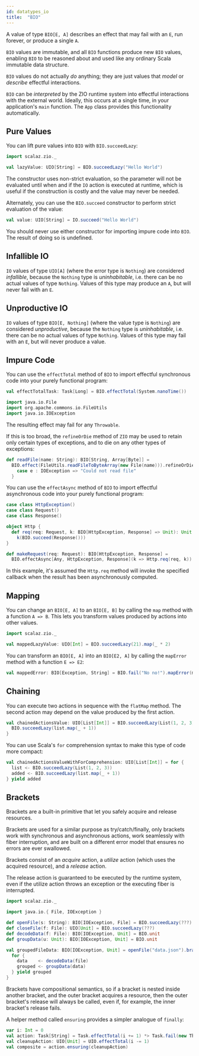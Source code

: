 ```yaml
---
id: datatypes_io
title:  "BIO"
---
```


A value of type `BIO[E, A]` describes an effect that may fail with an `E`, run forever, or produce a single `A`.

`BIO` values are immutable, and all `BIO` functions produce new `BIO` values, enabling `BIO` to be reasoned about and used like any ordinary Scala immutable data structure.

`BIO` values do not actually _do_ anything; they are just values that _model_ or _describe_ effectful interactions.

`BIO` can be _interpreted_ by the ZIO runtime system into effectful interactions with the external world. Ideally, this occurs at a single time, in your application's `main` function. The `App` class provides this functionality automatically.

## Pure Values

You can lift pure values into `BIO` with `BIO.succeedLazy`:

```scala mdoc:silent
import scalaz.zio._

val lazyValue: UIO[String] = BIO.succeedLazy("Hello World")
```

The constructor uses non-strict evaluation, so the parameter will not be evaluated until when and if the `IO` action is executed at runtime, which is useful if the construction is costly and the value may never be needed.

Alternately, you can use the `BIO.succeed` constructor to perform strict evaluation of the value:

```scala mdoc:silent
val value: UIO[String] = IO.succeed("Hello World")
```

You should never use either constructor for importing impure code into `BIO`. The result of doing so is undefined.

## Infallible IO

`IO` values of type `UIO[A]` (where the error type is `Nothing`) are considered _infallible_,
because the `Nothing` type is _uninhabitable_, i.e. there can be no actual values of type `Nothing`. Values of this type may produce an `A`, but will never fail with an `E`.

## Unproductive IO

`IO` values of type `BIO[E, Nothing]` (where the value type is `Nothing`) are considered _unproductive_,
because the `Nothing` type is _uninhabitable_, i.e. there can be no actual values of type `Nothing`. Values of this type may fail with an `E`, but will never produce a value.

## Impure Code

You can use the `effectTotal` method of `BIO` to import effectful synchronous code into your purely functional program:

```scala mdoc:silent
val effectTotalTask: Task[Long] = BIO.effectTotal(System.nanoTime())
```

```scala mdoc:invisible
import java.io.File
import org.apache.commons.io.FileUtils
import java.io.IOException
```

The resulting effect may fail for any `Throwable`.

If this is too broad, the `refineOrDie` method of `ZIO` may be used to retain only certain types of exceptions, and to die on any other types of exceptions:

```scala mdoc:silent
def readFile(name: String): BIO[String, Array[Byte]] =
  BIO.effect(FileUtils.readFileToByteArray(new File(name))).refineOrDie {
    case e : IOException => "Could not read file"
  }
```

You can use the `effectAsync` method of `BIO` to import effectful asynchronous code into your purely functional program:

```scala mdoc:invisible
case class HttpException()
case class Request()
case class Response()

object Http {
  def req(req: Request, k: BIO[HttpException, Response] => Unit): Unit =
    k(BIO.succeed(Response()))
}
```

```scala mdoc:silent
def makeRequest(req: Request): BIO[HttpException, Response] =
  BIO.effectAsync[Any, HttpException, Response](k => Http.req(req, k))
```

In this example, it's assumed the `Http.req` method will invoke the specified callback when the result has been asynchronously computed.

## Mapping

You can change an `BIO[E, A]` to an `BIO[E, B]` by calling the `map` method with a function `A => B`. This lets you transform values produced by actions into other values.

```scala mdoc:silent
import scalaz.zio._

val mappedLazyValue: UIO[Int] = BIO.succeedLazy(21).map(_ * 2)
```

You can transform an `BIO[E, A]` into an `BIO[E2, A]` by calling the `mapError` method with a function `E => E2`:

```scala mdoc:silent
val mappedError: BIO[Exception, String] = BIO.fail("No no!").mapError(msg => new Exception(msg))
```

## Chaining

You can execute two actions in sequence with the `flatMap` method. The second action may depend on the value produced by the first action.

```scala mdoc:silent
val chainedActionsValue: UIO[List[Int]] = BIO.succeedLazy(List(1, 2, 3)).flatMap { list =>
  BIO.succeedLazy(list.map(_ + 1))
}
```

You can use Scala's `for` comprehension syntax to make this type of code more compact:

```scala mdoc:silent
val chainedActionsValueWithForComprehension: UIO[List[Int]] = for {
  list <- BIO.succeedLazy(List(1, 2, 3))
  added <- BIO.succeedLazy(list.map(_ + 1))
} yield added
```

## Brackets

Brackets are a built-in primitive that let you safely acquire and release resources.

Brackets are used for a similar purpose as try/catch/finally, only brackets work with synchronous and asynchronous actions, work seamlessly with fiber interruption, and are built on a different error model that ensures no errors are ever swallowed.

Brackets consist of an *acquire* action, a *utilize* action (which uses the acquired resource), and a *release* action.

The release action is guaranteed to be executed by the runtime system, even if the utilize action throws an exception or the executing fiber is interrupted.

```scala mdoc:silent
import scalaz.zio._
```

```scala mdoc:invisible
import java.io.{ File, IOException }

def openFile(s: String): BIO[IOException, File] = BIO.succeedLazy(???)
def closeFile(f: File): UIO[Unit] = BIO.succeedLazy(???)
def decodeData(f: File): BIO[IOException, Unit] = BIO.unit
def groupData(u: Unit): BIO[IOException, Unit] = BIO.unit
```

```scala mdoc:silent
val groupedFileData: BIO[IOException, Unit] = openFile("data.json").bracket(closeFile(_)) { file =>
  for {
    data    <- decodeData(file)
    grouped <- groupData(data)
  } yield grouped
}
```

Brackets have compositional semantics, so if a bracket is nested inside another bracket, and the outer bracket acquires a resource, then the outer bracket's release will always be called, even if, for example, the inner bracket's release fails.

A helper method called `ensuring` provides a simpler analogue of `finally`:

```scala mdoc:silent
var i: Int = 0
val action: Task[String] = Task.effectTotal(i += 1) *> Task.fail(new Throwable("Boom!"))
val cleanupAction: UIO[Unit] = UIO.effectTotal(i -= 1)
val composite = action.ensuring(cleanupAction)
```
